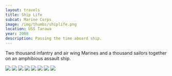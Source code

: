 ```yaml
--- 
layout: travels
title: Ship Life
subcat: Marine Corps
image: /img/thumbs/shiplife.png
location: USS Tarawa
year: 2008
description: Passing the time aboard ship.
---
```


Two thousand infantry and air wing Marines and a thousand sailors together on an amphibious assault ship. 

 <img src="https://lh5.googleusercontent.com/-S3qRmwpVV4g/T1W3XulVOMI/AAAAAAAABMU/a7UMDyIbA4I/w595-h446-no/dscf0035.jpg">

 <img src="https://lh4.googleusercontent.com/-_DiwBrl-zLA/T1W3XqrsquI/AAAAAAAABMY/UmANmPkM-MM/w391-h521-no/dscf0040.jpg">

 <img src="https://lh3.googleusercontent.com/-gr0rv_P5Qfs/T1W3YTBkDkI/AAAAAAAABM4/1m9jMcCTObg/w595-h446-no/dscf0627.jpg">

 <img src="https://lh6.googleusercontent.com/-hqDBXI8c23U/T1W3YyuV7QI/AAAAAAAABNY/csiItqXITK4/w595-h446-no/dscf0662.jpg">

 <img src="https://lh4.googleusercontent.com/-xKPhvMzLVQQ/T1W3Y4U_BEI/AAAAAAAABNU/wbv5HQXsYNw/w391-h521-no/dscf0775.jpg">

 <img src="https://lh5.googleusercontent.com/-4Nnf02dfScs/T1W3ZdfWnUI/AAAAAAAABOA/nvwbLNmeEnQ/w595-h446-no/dscf0820.jpg">

 <img src="https://lh4.googleusercontent.com/--DI9KA3cswE/T1W3Zc-RYbI/AAAAAAAABN0/fnUm-qjUnp4/w595-h446-no/dscf0834.jpg">

 <img src="https://lh3.googleusercontent.com/-1uvVOua4IUk/T1W3ZYdUjII/AAAAAAAABNs/BkThR1CaDoM/w595-h446-no/dscf0807.jpg">

